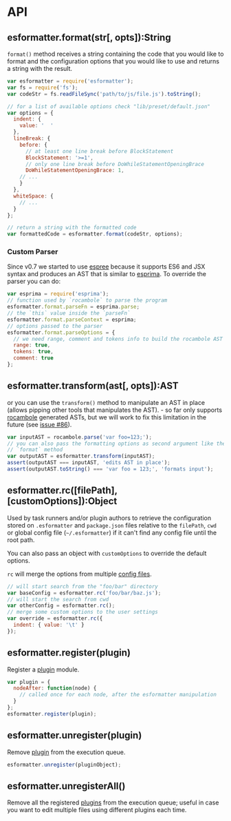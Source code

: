 # API

## esformatter.format(str[, opts]):String

`format()` method receives a string containing the code that you would like to
format and the configuration options that you would like to use and returns
a string with the result.

```js
var esformatter = require('esformatter');
var fs = require('fs');
var codeStr = fs.readFileSync('path/to/js/file.js').toString();

// for a list of available options check "lib/preset/default.json"
var options = {
  indent: {
    value: '  '
  },
  lineBreak: {
    before: {
      // at least one line break before BlockStatement
      BlockStatement: '>=1',
      // only one line break before DoWhileStatementOpeningBrace
      DoWhileStatementOpeningBrace: 1,
    // ...
    }
  },
  whiteSpace: {
    // ...
  }
};

// return a string with the formatted code
var formattedCode = esformatter.format(codeStr, options);
```

### Custom Parser

Since v0.7 we started to use [espree](https://github.com/eslint/espree) because
it supports ES6 and JSX syntax and produces an AST that is similar to
[esprima](http://esprima.org). To override the parser you can do:

```js
var esprima = require('esprima');
// function used by `rocambole` to parse the program
esformatter.format.parseFn = esprima.parse;
// the `this` value inside the `parseFn`
esformatter.format.parseContext = esprima;
// options passed to the parser
esformatter.format.parseOptions = {
  // we need range, comment and tokens info to build the rocambole AST
  range: true,
  tokens: true,
  comment: true
};
```

## esformatter.transform(ast[, opts]):AST

or you can use the `transform()` method to manipulate an AST in place (allows
pipping other tools that manipulates the AST). - so far only supports
[rocambole](https://github.com/millermedeiros/rocambole) generated ASTs, but we
will work to fix this limitation in the future (see [issue #86](https://github.com/millermedeiros/esformatter/issues/86)).

```js
var inputAST = rocambole.parse('var foo=123;');
// you can also pass the formatting options as second argument like the
// `format` method
var outputAST = esformatter.transform(inputAST);
assert(outputAST === inputAST, 'edits AST in place');
assert(outputAST.toString() === 'var foo = 123;', 'formats input');
```

## esformatter.rc([filePath], [customOptions]):Object

Used by task runners and/or plugin authors to retrieve the configuration stored
on `.esformatter` and `package.json` files relative to the `filePath`, `cwd` or
global config file (`~/.esformatter`) if it can't find any config file until
the root path.

You can also pass an object with `customOptions` to override the default
options.

`rc` will merge the options from multiple [config files](./config.md).

```js
// will start search from the "foo/bar" directory
var baseConfig = esformatter.rc('foo/bar/baz.js');
// will start the search from cwd
var otherConfig = esformatter.rc();
// merge some custom options to the user settings
var override = esformatter.rc({
  indent: { value: '\t' }
});
```

## esformatter.register(plugin)

Register a [plugin](./plugins.md) module.

```js
var plugin = {
  nodeAfter: function(node) {
    // called once for each node, after the esformatter manipulation
  }
};
esformatter.register(plugin);
```

## esformatter.unregister(plugin)

Remove [plugin](./plugins.md) from the execution queue.

```js
esformatter.unregister(pluginObject);
```

## esformatter.unregisterAll()

Remove all the registered [plugins](./plugins.md) from the execution queue;
useful in case you want to edit multiple files using different plugins each
time.

